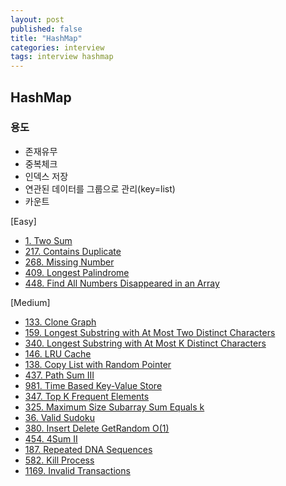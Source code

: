```yaml
---
layout: post
published: false
title: "HashMap"
categories: interview
tags: interview hashmap
---
```


## HashMap

### 용도
- 존재유무
- 중복체크
- 인덱스 저장
- 연관된 데이터를 그룹으로 관리(key=list)
- 카운트

[Easy]
- [1. Two Sum](https://leetcode.com/problems/two-sum/)
- [217. Contains Duplicate](https://leetcode.com/problems/contains-duplicate/)
- [268. Missing Number](https://leetcode.com/problems/missing-number/)
- [409. Longest Palindrome](https://leetcode.com/problems/longest-palindrome/)
- [448. Find All Numbers Disappeared in an Array](https://leetcode.com/problems/find-all-numbers-disappeared-in-an-array/)

[Medium]
- [133. Clone Graph](https://leetcode.com/problems/clone-graph/)
- [159. Longest Substring with At Most Two Distinct Characters](https://leetcode.com/problems/longest-substring-with-at-most-two-distinct-characters/)
- [340. Longest Substring with At Most K Distinct Characters](https://leetcode.com/problems/longest-substring-with-at-most-k-distinct-characters/)
- [146. LRU Cache](https://leetcode.com/problems/lru-cache/)
- [138. Copy List with Random Pointer](https://leetcode.com/problems/copy-list-with-random-pointer/)
- [437. Path Sum III](https://leetcode.com/problems/path-sum-iii/)
- [981. Time Based Key-Value Store](https://leetcode.com/problems/time-based-key-value-store/)
- [347. Top K Frequent Elements](https://leetcode.com/problems/top-k-frequent-elements/)
- [325. Maximum Size Subarray Sum Equals k](https://leetcode.com/problems/maximum-size-subarray-sum-equals-k/)
- [36. Valid Sudoku](https://leetcode.com/problems/valid-sudoku/)
- [380. Insert Delete GetRandom O(1)](https://leetcode.com/problems/insert-delete-getrandom-o1/)
- [454. 4Sum II](https://leetcode.com/problems/4sum-ii/)
- [187. Repeated DNA Sequences](https://leetcode.com/problems/repeated-dna-sequences/)
- [582. Kill Process](https://leetcode.com/problems/kill-process/)
- [1169. Invalid Transactions](https://leetcode.com/problems/invalid-transactions/)
